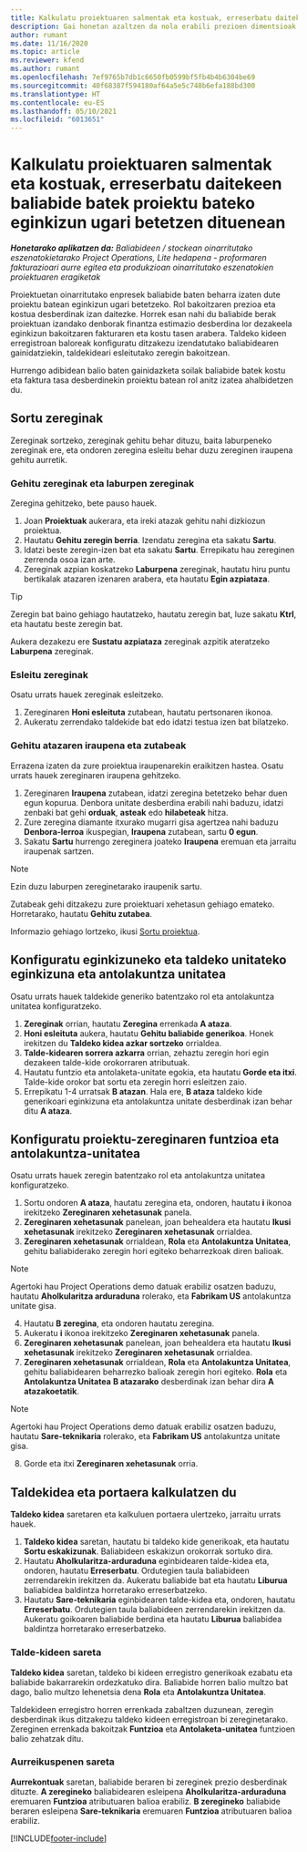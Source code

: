 ```yaml
---
title: Kalkulatu proiektuaren salmentak eta kostuak, erreserbatu daitekeen baliabide batek proiektu bateko eginkizun ugari betetzen dituenean
description: Gai honetan azaltzen da nola erabili prezioen dimentsioak proiektu bateko eginkizun ugari betetzen dituen baliabide baten prezioei eta kostuei buruzko estimazioak onartzeko.
author: rumant
ms.date: 11/16/2020
ms.topic: article
ms.reviewer: kfend
ms.author: rumant
ms.openlocfilehash: 7ef9765b7db1c6650fb0599bf5fb4b4b6304be69
ms.sourcegitcommit: 40f68387f594180af64a5e5c748b6efa188bd300
ms.translationtype: HT
ms.contentlocale: eu-ES
ms.lasthandoff: 05/10/2021
ms.locfileid: "6013651"
---
```

# <a name="estimate-project-sales-and-costs-when-a-bookable-resource-fills-multiple-roles-on-a-project"></a>Kalkulatu proiektuaren salmentak eta kostuak, erreserbatu daitekeen baliabide batek proiektu bateko eginkizun ugari betetzen dituenean 

_**Honetarako aplikatzen da:** Baliabideen / stockean oinarritutako eszenatokietarako Project Operations, Lite hedapena - proformaren fakturazioari aurre egitea eta produkzioan oinarritutako eszenatokien proiektuaren eragiketak_ 

Proiektuetan oinarritutako enpresek baliabide baten beharra izaten dute proiektu batean eginkizun ugari betetzeko. Rol bakoitzaren prezioa eta kostua desberdinak izan daitezke. Horrek esan nahi du baliabide berak proiektuan izandako denborak finantza estimazio desberdina lor dezakeela eginkizun bakoitzaren fakturaren eta kostu tasen arabera. Taldeko kideen erregistroan baloreak konfiguratu ditzakezu izendatutako baliabidearen gainidatziekin, taldekideari esleitutako zeregin bakoitzean.

Hurrengo adibidean balio baten gainidazketa soilak baliabide batek kostu eta faktura tasa desberdinekin proiektu batean rol anitz izatea ahalbidetzen du.

## <a name="create-tasks"></a>Sortu zereginak
Zereginak sortzeko, zereginak gehitu behar dituzu, baita laburpeneko zereginak ere, eta ondoren zeregina esleitu behar duzu zereginen iraupena gehitu aurretik. 

### <a name="add-tasks-and-summary-tasks"></a>Gehitu zereginak eta laburpen zereginak
Zeregina gehitzeko, bete pauso hauek.

1. Joan **Proiektuak** aukerara, eta ireki atazak gehitu nahi dizkiozun proiektua.
2. Hautatu **Gehitu zeregin berria**. Izendatu zeregina eta sakatu **Sartu**.
3. Idatzi beste zeregin-izen bat eta sakatu **Sartu**. Errepikatu hau zereginen zerrenda osoa izan arte.
3. Zereginak azpian koskatzeko **Laburpena** zereginak, hautatu hiru puntu bertikalak atazaren izenaren arabera, eta hautatu **Egin azpiataza**. 

  > [!TIP]
  > Zeregin bat baino gehiago hautatzeko, hautatu zeregin bat, luze sakatu **Ktrl**, eta hautatu beste zeregin bat.
  >
  > Aukera dezakezu ere **Sustatu azpiataza** zereginak azpitik ateratzeko **Laburpena** zereginak.

### <a name="assign-tasks"></a>Esleitu zereginak

Osatu urrats hauek zereginak esleitzeko.

1. Zereginaren **Honi esleituta** zutabean, hautatu pertsonaren ikonoa.
2. Aukeratu zerrendako taldekide bat edo idatzi testua izen bat bilatzeko.

### <a name="add-task-duration-and-columns"></a>Gehitu atazaren iraupena eta zutabeak

Errazena izaten da zure proiektua iraupenarekin eraikitzen hastea. Osatu urrats hauek zereginaren iraupena gehitzeko.

1. Zereginaren **Iraupena** zutabean, idatzi zeregina betetzeko behar duen egun kopurua. Denbora unitate desberdina erabili nahi baduzu, idatzi zenbaki bat gehi **orduak**, **asteak** edo **hilabeteak** hitza.
2. Zure zeregina diamante itxurako mugarri gisa agertzea nahi baduzu **Denbora-lerroa** ikuspegian, **Iraupena** zutabean, sartu **0 egun**.
3. Sakatu **Sartu** hurrengo zereginera joateko **Iraupena** eremuan eta jarraitu iraupenak sartzen.

  > [!NOTE]
  > Ezin duzu laburpen zereginetarako iraupenik sartu.

Zutabeak gehi ditzakezu zure proiektuari xehetasun gehiago emateko. Horretarako, hautatu **Gehitu zutabea**. 

Informazio gehiago lortzeko, ikusi [Sortu proiektua](https://support.microsoft.com/en-us/office/create-a-project-a5b5e823-fb2e-45fd-be00-7d84422d9749).

## <a name="set-up-the-role-and-organization-unit-for-a-generic-project-team-member"></a>Konfiguratu eginkizuneko eta taldeko unitateko eginkizuna eta antolakuntza unitatea
Osatu urrats hauek taldekide generiko batentzako rol eta antolakuntza unitatea konfiguratzeko.

1. **Zereginak** orrian, hautatu **Zeregina** errenkada **A ataza**. 
2. **Honi esleituta** aukera, hautatu **Gehitu baliabide generikoa**. Honek irekitzen du **Taldeko kidea azkar sortzeko** orrialdea.
3. **Talde-kidearen sorrera azkarra** orrian, zehaztu zeregin hori egin dezakeen talde-kide orokorraren atributuak.
4. Hautatu funtzio eta antolaketa-unitate egokia, eta hautatu **Gorde eta itxi**. Talde-kide orokor bat sortu eta zeregin horri esleitzen zaio. 
5. Errepikatu 1-4 urratsak **B atazan**. Hala ere, **B ataza** taldeko kide generikoari eginkizuna eta antolakuntza unitate desberdinak izan behar ditu **A ataza**. 

## <a name="set-up-the-role-and-organization-unit-for-a-project-task"></a>Konfiguratu proiektu-zereginaren funtzioa eta antolakuntza-unitatea
Osatu urrats hauek zeregin batentzako rol eta antolakuntza unitatea konfiguratzeko.

1. Sortu ondoren **A ataza**, hautatu zeregina eta, ondoren, hautatu **i** ikonoa irekitzeko **Zereginaren xehetasunak** panela. 
2. **Zereginaren xehetasunak** panelean, joan behealdera eta hautatu **Ikusi xehetasunak** irekitzeko **Zereginaren xehetasunak** orrialdea.
3. **Zereginaren xehetasunak** orrialdean, **Rola** eta **Antolakuntza Unitatea**, gehitu baliabiderako zeregin hori egiteko beharrezkoak diren balioak. 

  > [!NOTE]
  > Agertoki hau Project Operations demo datuak erabiliz osatzen baduzu, hautatu **Aholkularitza arduraduna** rolerako, eta **Fabrikam US** antolakuntza unitate gisa.

4. Hautatu **B zeregina**, eta ondoren hautatu zeregina.
5. Aukeratu **i** ikonoa irekitzeko **Zereginaren xehetasunak** panela. 
6. **Zereginaren xehetasunak** panelean, joan behealdera eta hautatu **Ikusi xehetasunak** irekitzeko **Zereginaren xehetasunak** orrialdea.
7. **Zereginaren xehetasunak** orrialdean, **Rola** eta **Antolakuntza Unitatea**, gehitu baliabidearen beharrezko balioak zeregin hori egiteko. **Rola** eta **Antolakuntza Unitatea** **B atazarako** desberdinak izan behar dira **A atazakoetatik**. 

  > [!NOTE]
  > Agertoki hau Project Operations demo datuak erabiliz osatzen baduzu, hautatu **Sare-teknikaria** rolerako, eta **Fabrikam US** antolakuntza unitate gisa.

8. Gorde eta itxi **Zereginaren xehetasunak** orria. 

## <a name="team-member-and-estimates-behavior"></a>Taldekidea eta portaera kalkulatzen du 
**Taldeko kidea** saretaren eta kalkuluen portaera ulertzeko, jarraitu urrats hauek.

1. **Taldeko kidea** saretan, hautatu bi taldeko kide generikoak, eta hautatu **Sortu eskakizunak**. Baliabideen eskakizun orokorrak sortuko dira. 
2. Hautatu **Aholkularitza-arduraduna** eginbidearen talde-kidea eta, ondoren, hautatu **Erreserbatu**. Ordutegien taula baliabideen zerrendarekin irekitzen da. Aukeratu baliabide bat eta hautatu **Liburua** baliabidea baldintza horretarako erreserbatzeko.
3. Hautatu **Sare-teknikaria** eginbidearen talde-kidea eta, ondoren, hautatu **Erreserbatu**. Ordutegien taula baliabideen zerrendarekin irekitzen da. Aukeratu goikoaren baliabide berdina eta hautatu **Liburua** baliabidea baldintza horretarako erreserbatzeko.

### <a name="team-member-grid"></a>Talde-kideen sareta 

**Taldeko kidea** saretan, taldeko bi kideen erregistro generikoak ezabatu eta baliabide bakarrarekin ordezkatuko dira. Baliabide horren balio multzo bat dago, balio multzo lehenetsia dena **Rola** eta **Antolakuntza Unitatea**.

Taldekideen erregistro horren errenkada zabaltzen duzunean, zeregin desberdinak ikus ditzakezu taldeko kideen erregistroan bi zereginetarako. Zereginen errenkada bakoitzak **Funtzioa** eta **Antolaketa-unitatea** funtzioen balio zehatzak ditu. 

### <a name="estimates-grid"></a>Aurreikuspenen sareta 

**Aurrekontuak** saretan, baliabide beraren bi zereginek prezio desberdinak dituzte. **A zeregineko** baliabidearen esleipena **Aholkularitza-arduraduna** eremuaren **Funtzioa** atributuaren balioa erabiliz. **B zeregineko** baliabide beraren esleipena **Sare-teknikaria** eremuaren **Funtzioa** atributuaren balioa erabiliz.


[!INCLUDE[footer-include](../includes/footer-banner.md)]